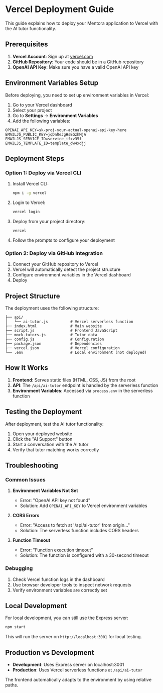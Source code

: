 # Vercel Deployment Guide

This guide explains how to deploy your Mentora application to Vercel with the AI tutor functionality.

## Prerequisites

1. **Vercel Account**: Sign up at [vercel.com](https://vercel.com)
2. **GitHub Repository**: Your code should be in a GitHub repository
3. **OpenAI API Key**: Make sure you have a valid OpenAI API key

## Environment Variables Setup

Before deploying, you need to set up environment variables in Vercel:

1. Go to your Vercel dashboard
2. Select your project
3. Go to **Settings** → **Environment Variables**
4. Add the following variables:

```
OPENAI_API_KEY=sk-proj-your-actual-openai-api-key-here
EMAILJS_PUBLIC_KEY=jqDn0eJgHsEGzhMjA
EMAILJS_SERVICE_ID=service_ifxv35f
EMAILJS_TEMPLATE_ID=template_dw4xdjj
```

## Deployment Steps

### Option 1: Deploy via Vercel CLI

1. Install Vercel CLI:
   ```bash
   npm i -g vercel
   ```

2. Login to Vercel:
   ```bash
   vercel login
   ```

3. Deploy from your project directory:
   ```bash
   vercel
   ```

4. Follow the prompts to configure your deployment

### Option 2: Deploy via GitHub Integration

1. Connect your GitHub repository to Vercel
2. Vercel will automatically detect the project structure
3. Configure environment variables in the Vercel dashboard
4. Deploy

## Project Structure

The deployment uses the following structure:

```
├── api/
│   └── ai-tutor.js          # Vercel serverless function
├── index.html               # Main website
├── script.js                # Frontend JavaScript
├── mock-tutors.js           # Tutor data
├── config.js                # Configuration
├── package.json             # Dependencies
├── vercel.json              # Vercel configuration
└── .env                     # Local environment (not deployed)
```

## How It Works

1. **Frontend**: Serves static files (HTML, CSS, JS) from the root
2. **API**: The `/api/ai-tutor` endpoint is handled by the serverless function
3. **Environment Variables**: Accessed via `process.env` in the serverless function

## Testing the Deployment

After deployment, test the AI tutor functionality:

1. Open your deployed website
2. Click the "AI Support" button
3. Start a conversation with the AI tutor
4. Verify that tutor matching works correctly

## Troubleshooting

### Common Issues

1. **Environment Variables Not Set**
   - Error: "OpenAI API key not found"
   - Solution: Add `OPENAI_API_KEY` to Vercel environment variables

2. **CORS Errors**
   - Error: "Access to fetch at '/api/ai-tutor' from origin..."
   - Solution: The serverless function includes CORS headers

3. **Function Timeout**
   - Error: "Function execution timeout"
   - Solution: The function is configured with a 30-second timeout

### Debugging

1. Check Vercel function logs in the dashboard
2. Use browser developer tools to inspect network requests
3. Verify environment variables are correctly set

## Local Development

For local development, you can still use the Express server:

```bash
npm start
```

This will run the server on `http://localhost:3001` for local testing.

## Production vs Development

- **Development**: Uses Express server on localhost:3001
- **Production**: Uses Vercel serverless functions at `/api/ai-tutor`

The frontend automatically adapts to the environment by using relative paths. 